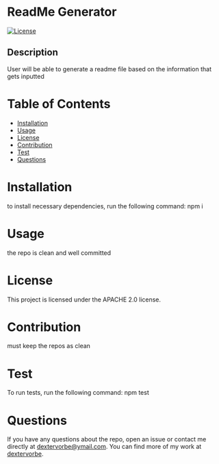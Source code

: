 
  # ReadMe Generator
  [![License](https://img.shields.io/badge/License-Apache%202.0-blue.svg)](https://opensource.org/licenses/Apache-2.0)
  ## Description
  User will be able to generate a readme file based on the information that gets inputted

  # Table of Contents
  - [Installation](#Installation)
  - [Usage](#Usage)
  - [License](#License)
  - [Contribution](#Contribution)
  - [Test](#Test)
  - [Questions](#Questions)

  # Installation
  to install necessary dependencies, run the following command:
  npm i

  # Usage
  the repo is clean and well committed

  # License
  This project is licensed under the APACHE 2.0 license.

  # Contribution
  must keep the repos as clean

  # Test
  To run tests, run the following command:
  npm test

  # Questions
  If you have any questions about the repo, open an issue or contact me directly at <a href="mailto:dextervorbe@ymail.com">dextervorbe@ymail.com</a>. You can find more of my work at [dextervorbe](https://github.com/dextervorbe).

